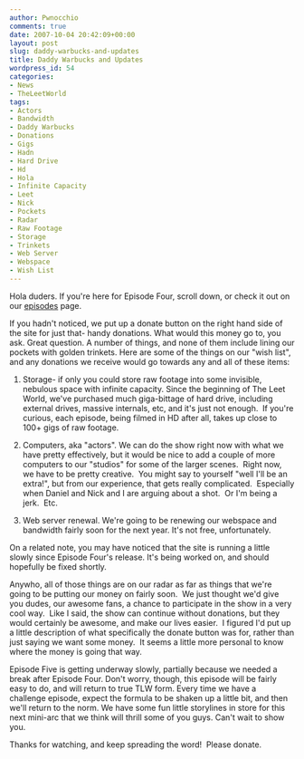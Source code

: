 ```yaml
---
author: Pwnocchio
comments: true
date: 2007-10-04 20:42:09+00:00
layout: post
slug: daddy-warbucks-and-updates
title: Daddy Warbucks and Updates
wordpress_id: 54
categories:
- News
- TheLeetWorld
tags:
- Actors
- Bandwidth
- Daddy Warbucks
- Donations
- Gigs
- Hadn
- Hard Drive
- Hd
- Hola
- Infinite Capacity
- Leet
- Nick
- Pockets
- Radar
- Raw Footage
- Storage
- Trinkets
- Web Server
- Webspace
- Wish List
---
```


Hola duders.  If you're here for Episode Four, scroll down, or check it out on our [episodes](http://www.smoothfewfilms.com/episodes/) page.

If you hadn't noticed, we put up a donate button on the right hand side of the site for just that- handy donations.  What would this money go to, you ask.  Great question.  A number of things, and none of them include lining our pockets with golden trinkets.  Here are some of the things on our "wish list", and any donations we receive would go towards any and all of these items:

1) Storage- if only you could store raw footage into some invisible, nebulous space with infinite capacity.  Since the beginning of The Leet World, we've purchased much giga-bittage of hard drive, including external drives, massive internals, etc, and it's just not enough.   If you're curious, each episode, being filmed in HD after all, takes up close to 100+ gigs of raw footage.

2) Computers, aka "actors". We can do the show right now with what we have pretty effectively, but it would be nice to add a couple of more computers to our "studios" for some of the larger scenes.  Right now, we have to be pretty creative.  You might say to yourself "well I'll be an extra!", but from our experience, that gets really complicated.  Especially when Daniel and Nick and I are arguing about a shot.  Or I'm being a jerk.  Etc.

3) Web server renewal. We're going to be renewing our webspace and bandwidth fairly soon for the next year.  It's not free, unfortunately.

On a related note, you may have noticed that the site is running a little slowly since Episode Four's release.  It's being worked on, and should hopefully be fixed shortly.

Anywho, all of those things are on our radar as far as things that we're going to be putting our money on fairly soon.  We just thought we'd give you dudes, our awesome fans, a chance to participate in the show in a very cool way.  Like I said, the show can continue without donations, but they would certainly be awesome, and make our lives easier.  I figured I'd put up a little description of what specifically the donate button was for, rather than just saying we want some money.  It seems a little more personal to know where the money is going that way.

Episode Five is getting underway slowly, partially because we needed a break after Episode Four.  Don't worry, though, this episode will be fairly easy to do, and will return to true TLW form.  Every time we have a challenge episode, expect the formula to be shaken up a little bit, and then we'll return to the norm.  We have some fun little storylines in store for this next mini-arc that we think will thrill some of you guys.  Can't wait to show you.

Thanks for watching, and keep spreading the word!  Please donate.
